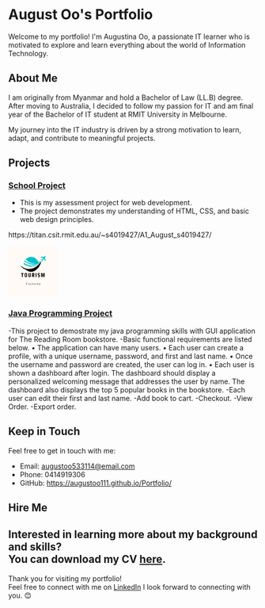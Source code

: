 # August Oo's Portfolio

<p align="none">
 
</p>

Welcome to my portfolio! I'm Augustina Oo, a passionate IT learner who is motivated to explore and learn everything about the world of Information Technology.

## About Me

I am originally from Myanmar and hold a Bachelor of Law (LL.B) degree. After moving to Australia, I decided to follow my passion for IT and am final year of the Bachelor of IT student at RMIT University in Melbourne.

My journey into the IT industry is driven by a strong motivation to learn, adapt, and contribute to meaningful projects.

## Projects

### [School Project](https://titan.csit.rmit.edu.au/~s4019427/Aug3-AugustOos_4019427/)
- This is my assessment project for web development.
- The project demonstrates my understanding of HTML, CSS, and basic web design principles.
<p align="none">
 https://titan.csit.rmit.edu.au/~s4019427/A1_August_s4019427/</p>
 <p>
  <img src="A1_AugustOo_s4019427/images/tourism.png" alt="Project 1" style="width:100px;">
</p>

### [Java Programming Project](https://github.com/FurtherJavaProgramming/assignment2-augustoo111)
<p align="none">
-This project to demostrate my java programming skills with GUI application for The Reading Room
bookstore.
-Basic functional requirements are listed below.
• The application can have many users.
• Each user can create a profile, with a unique username, password, and first and last name.
• Once the username and password are created, the user can log in.
• Each user is shown a dashboard after login. The dashboard should display a personalized
welcoming message that addresses the user by name. The dashboard also displays the
top 5 popular books in the bookstore. 
 -Each user can edit their first and last name.
 -Add book to cart.
 -Checkout.
 -View Order.
 -Export order.
</p>


## Keep in Touch

Feel free to get in touch with me:
- Email: augustoo533114@email.com
- Phone: 0414919306
- GitHub: https://augustoo111.github.io/Portfolio/

## Hire Me

Interested in learning more about my background and skills?  
You can download my CV [here](images/CV.pdf).
---

Thank you for visiting my portfolio!  
Feel free to connect with me on [LinkedIn](http://www.linkedin.com/in/augustina-oo-131040230)
I look forward to connecting with you. 😊
